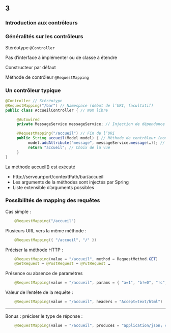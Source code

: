 <!-- .slide: data-background-image="images/spring.png" data-background-size="1200px" class="chapter" -->
## 3
### Introduction aux contrôleurs





<!-- .slide: class="slide" -->
### Généralités sur les contrôleurs
Stéréotype `@Controller`

Pas d’interface à implémenter ou de classe à étendre

Constructeur par défaut

Méthode de contrôleur `@RequestMapping`





<!-- .slide: class="slide" -->
### Un contrôleur typique

```java
@Controller // Stéréotype
@RequestMapping("/bar") // Namespace (début de l’URI, facultatif)
public class AccueilController { // Nom libre

     @Autowired
     private MessageService messageService; // Injection de dépendance

     @RequestMapping("/accueil") // Fin de l’URI
     public String accueil(Model model) { // Méthode de contrôleur (nom libre, arguments variables)
          model.addAttribute("message", messageService.message(…)); // Enrichissement du modèle
          return "accueil"; // Choix de la vue
     }
}
```

La méthode accueil() est exécuté
 - http://serveur:port/contextPath/bar/accueil
 - Les arguments de la méthodes sont injectés par Spring
 - Liste extensible d’arguments possibles
 




<!-- .slide: class="slide" -->
### Possibilités de mapping des requêtes

Cas simple :
```java
	@RequestMapping("/accueil")
```

Plusieurs URL vers la même méthode :
```java
	@RequestMapping({ "/accueil", "/" })
```

Préciser la méthode HTTP :
```java
	@RequestMapping(value = "/accueil", method = RequestMethod.GET)
	@GetRequest – @PostRequest – @PutRequest …
```

Présence ou absence de paramètres
```java
	@RequestMapping(value = "/accueil", params = { "a=1", "b!=0", "!c", "d" })
```

Valeur de l’entête de la requête :
```java
	@RequestMapping(value = "/accueil", headers = "Accept=text/html")
```

---

<!-- .slide: class="slide" -->
Bonus : préciser le type de réponse :
```java
	@RequestMapping(value = "/accueil", produces = "application/json; charset=UTF-8")
```